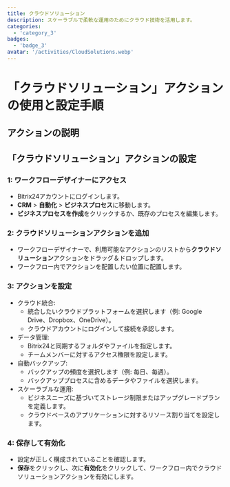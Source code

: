 ```yaml
---
title: クラウドソリューション
description: スケーラブルで柔軟な運用のためにクラウド技術を活用します。
categories: 
  - 'category_3'
badges: 
  - 'badge_3'
avatar: '/activities/CloudSolutions.webp'
---
```

# 「クラウドソリューション」アクションの使用と設定手順

## アクションの説明

## **「クラウドソリューション」アクションの設定**

### 1: ワークフローデザイナーにアクセス
- Bitrix24アカウントにログインします。
- **CRM** > **自動化** > **ビジネスプロセス**に移動します。
- **ビジネスプロセスを作成**をクリックするか、既存のプロセスを編集します。

### 2: クラウドソリューションアクションを追加
- ワークフローデザイナーで、利用可能なアクションのリストから**クラウドソリューション**アクションをドラッグ＆ドロップします。
- ワークフロー内でアクションを配置したい位置に配置します。

### 3: アクションを設定
- クラウド統合:
  - 統合したいクラウドプラットフォームを選択します（例: Google Drive、Dropbox、OneDrive）。
  - クラウドアカウントにログインして接続を承認します。
- データ管理:
  - Bitrix24と同期するフォルダやファイルを指定します。
  - チームメンバーに対するアクセス権限を設定します。
- 自動バックアップ:
  - バックアップの頻度を選択します（例: 毎日、毎週）。
  - バックアッププロセスに含めるデータやファイルを選択します。
- スケーラブルな運用:
  - ビジネスニーズに基づいてストレージ制限またはアップグレードプランを定義します。
  - クラウドベースのアプリケーションに対するリソース割り当てを設定します。

### 4: 保存して有効化
- 設定が正しく構成されていることを確認します。
- **保存**をクリックし、次に**有効化**をクリックして、ワークフロー内でクラウドソリューションアクションを有効にします。